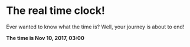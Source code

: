 # The real time clock!

Ever wanted to know what the time is? Well, your journey is about to end!

**The time is Nov 10, 2017, 03:00**